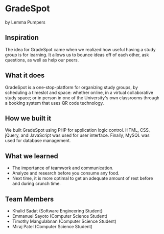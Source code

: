 # GradeSpot
by Lemma Pumpers

## Inspiration
The idea for GradeSpot came when we realized how useful having a study group is for learning. It allows us to bounce ideas off of each other, ask questions, as well as help our peers. 

## What it does
GradeSpot is a one-stop-platform for organizing study groups, by scheduling a timeslot and space: whether online, in a virtual collaborative study space; or in person in one of the University's own classrooms through a booking system that uses QR code technology. 

## How we built it
We built GradeSpot using PHP for application logic control. HTML, CSS, jQuery, and JavaScript was used for user interface. Finally, MySQL was used for database management.

## What we learned
- The importance of teamwork and communication.
- Analyze and research before you consume any food.
- Next time, it is more optimal to get an adequate amount of rest before and during crunch time.

## Team Members
- Khalid Sadat (Software Engineering Student)
- Emmanuel Sayoto (Computer Science Student)
- Timothy Mangulabnan (Computer Science Student)
- Miraj Patel (Computer Science Student)
